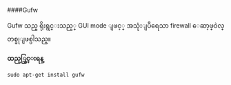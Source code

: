 ####Gufw

Gufw သည္ ရိုးရွင္းသည့္ GUI mode ျဖင့္ အသုံးျပဳရေသာ firewall ေဆာ့ဖ္ဝဲလ္ တစ္ခုျဖစ္ပါသည္။

**ထည့္သြင္းရန္**

	sudo apt-get install gufw
